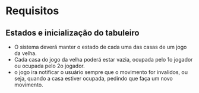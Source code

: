 # Requisitos
## Estados e inicialização do tabuleiro
* O sistema deverá manter o estado de cada uma das
casas de
um jogo da velha.
* Cada casa do jogo da velha poderá estar vazia,
ocupada
pelo 1o jogador ou ocupada pelo 2o jogador.
* o jogo ira notificar o usuário sempre que o movimento for invalidos,
ou seja, quando a casa estiver ocupada, pedindo que faça um novo movimento. 
